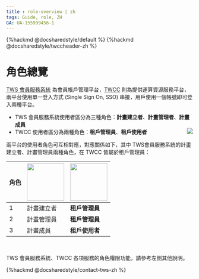 ```yaml
---
title : role-overview | zh
tags: Guide, role, ZH
GA: UA-155999456-1
---
```


{%hackmd @docsharedstyle/default %}
{%hackmd @docsharedstyle/twccheader-zh %}

# 角色總覽

<style>
.TwccLogo{
width: 100px;
}
.TWSLogo{
width: 100px;
}
.fa-arrow-circle-left{font-size:22px}
</style>


[<ins>TWS 會員服務系統</ins>](https://tws.twcc.ai/) 為會員帳戶管理平台，[<ins>TWCC</ins>](https://www.twcc.ai/) 則為提供運算資源服務平台，兩平台使用單一登入方式 (Single Sign On, SSO) 串接，用戶使用一個帳號即可登入兩種平台。

- TWS 會員服務系統使用者區分為三種角色：**計畫建立者**、**計畫管理者**、**計畫成員** 
- TWCC 使用者區分為兩種角色：**租戶管理員**、**租戶使用者**
  &emsp; &emsp; &emsp;&emsp; &emsp; &emsp; ![](https://cos.twcc.ai/SYS-MANUAL/uploads/upload_dc0a3db372403d2e28254f2250b25107.png)

兩平台的使用者角色可互相對應，對應關係如下，其中 TWS會員服務系統的計畫建立者、計畫管理員兩種角色，在 TWCC 皆屬於租戶管理員： 

|角色|  [<img class = "TWSLogo" src="https://cos.twcc.ai/SYS-MANUAL/uploads/upload_70d96777dde1a5c9760751788d5e5d90.png" alt="">](https://iservice.nchc.org.tw/nchc_service/index.php) | [<img class = "TwccLogo" src="https://cos.twcc.ai/SYS-MANUAL/uploads/upload_37a176a14aad4b6919b50a13c355774d.jpg" alt="">](https://www.twcc.ai/)|
| -------- | -------- |-------- |
|  1  | 計畫建立者    |**租戶管理員**|
|  2  |  計畫管理員   |**租戶管理員**|
|  3  |   計畫成員   |**租戶使用者** |

<br>

<i class="fa fa-arrow-circle-left" aria-hidden="true"></i> TWS 會員服務系統、TWCC 各項服務的角色權限功能，請參考左側其他說明。

{%hackmd @docsharedstyle/contact-tws-zh %}







